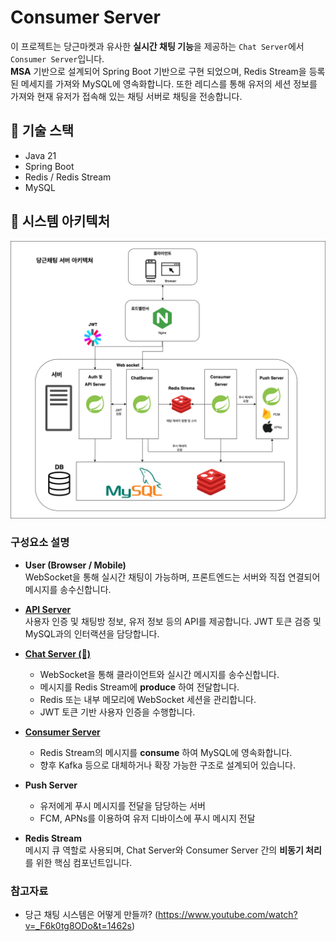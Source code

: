 # Consumer Server

이 프로젝트는 당근마켓과 유사한 **실시간 채팅 기능**을 제공하는 `Chat Server`에서 `Consumer Server`입니다.  
**MSA** 기반으로 설계되어 Spring Boot 기반으로 구현 되었으며, Redis Stream을 등록된 메세지를 가져와 MySQL에 영속화합니다.
또한 레디스를 통해 유저의 세션 정보를 가져와 현재 유저가 접속해 있는 채팅 서버로 채팅을 전송합니다.

## 🔧 기술 스택

- Java 21
- Spring Boot
- Redis / Redis Stream
- MySQL

## 🧩 시스템 아키텍처

![architecture](./serverdiagram.png)

### 구성요소 설명

- **User (Browser / Mobile)**  
  WebSocket을 통해 실시간 채팅이 가능하며, 프론트엔드는 서버와 직접 연결되어 메시지를 송수신합니다.

- **[API Server](https://github.com/jgjung9/karrot-apiserver-clone)**  
  사용자 인증 및 채팅방 정보, 유저 정보 등의 API를 제공합니다. JWT 토큰 검증 및 MySQL과의 인터랙션을 담당합니다.
  
- **[Chat Server (💬)](https://github.com/jgjung9/karrot-chatserver-clone)**
    - WebSocket을 통해 클라이언트와 실시간 메시지를 송수신합니다.
    - 메시지를 Redis Stream에 **produce** 하여 전달합니다.
    - Redis 또는 내부 메모리에 WebSocket 세션을 관리합니다.
    - JWT 토큰 기반 사용자 인증을 수행합니다.

- **[Consumer Server](https://github.com/jgjung9/karrot-consumerserver-clone)**
    - Redis Stream의 메시지를 **consume** 하여 MySQL에 영속화합니다.
    - 향후 Kafka 등으로 대체하거나 확장 가능한 구조로 설계되어 있습니다.

- **Push Server**
  - 유저에게 푸시 메시지를 전달을 담당하는 서버
  - FCM, APNs를 이용하여 유저 디바이스에 푸시 메시지 전달


- **Redis Stream**  
  메시지 큐 역할로 사용되며, Chat Server와 Consumer Server 간의 **비동기 처리**를 위한 핵심 컴포넌트입니다.

### 참고자료
- 당근 채팅 시스템은 어떻게 만들까? (https://www.youtube.com/watch?v=_F6k0tg8ODo&t=1462s)